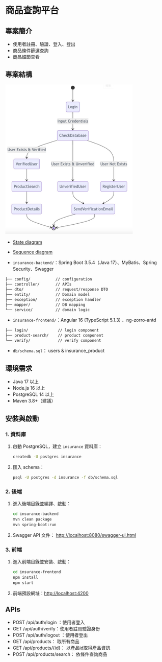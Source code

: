 # 商品查詢平台

## 專案簡介
- 使用者註冊、驗證、登入、登出
- 商品條件篩選查詢
- 商品細節查看


## 專案結構
<img src="./state_diagram.jpg" alt="java" width="400"/></a> <br>
- [State diagram](https://diagram-generator.com/state/user-authentication-and-product-browsing-flow-561140)

- [Sequence diagram](https://diagram-generator.com/sequence/user-authentication-and-product-search-workflow-354469)
- `insurance-backend/`：Spring Boot 3.5.4（Java 17）、MyBatis、Spring Security、Swagger
```
├── config/           // configuration
├── controller/       // APIs
├── dto/              // request/response DTO
├── entity/           // Domain model
├── exception/        // exception handler
├── mapper/           // DB mapping
└── service/          // domain logic
```


- `insurance-frontend/`：Angular 16 (TypeScript 5.1.3) 、ng-zorro-antd
```
├── login/             // login component
├── product-search/    // product component
└── verify/            // verify component
```
- `db/schema.sql`： users & insurance_product

## 環境需求
- Java 17 以上
- Node.js 16 以上
- PostgreSQL 14 以上
- Maven 3.8+（建議）

## 安裝與啟動

### 1. 資料庫
1. 啟動 PostgreSQL，建立 `insurance` 資料庫：
   ```bash
   createdb -U postgres insurance
   ```
2. 匯入 schema：
   ```bash
   psql -U postgres -d insurance -f db/schema.sql
   ```

### 2. 後端
1. 進入後端目錄並編譯、啟動：
   ```bash
   cd insurance-backend
   mvn clean package
   mvn spring-boot:run
   ```
2. Swagger API 文件： [http://localhost:8080/swagger-ui.html](http://localhost:8080/swagger-ui.html)

### 3. 前端
1. 進入前端目錄並安裝、啟動：
   ```bash
   cd insurance-frontend
   npm install
   npm start
   ```
2. 前端預設網址：[http://localhost:4200](http://localhost:4200)

## APIs
- POST /api/auth/login ：使用者登入
- GET /api/auth/verify：使用者註冊驗證身份
- POST /api/auth/logout ：使用者登出
- GET /api/products： 取所有商品
- GET /api/products/{id}： 以產品id取得產品資訊
- POST /api/products/search： 依條件查詢商品
